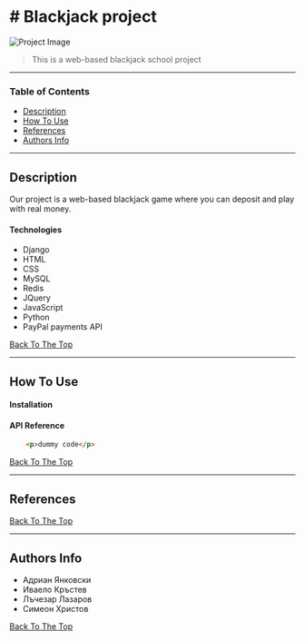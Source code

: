 # # Blackjack project

![Project Image](https://www.pngitem.com/pimgs/m/12-122309_transparent-blackjack-png-graphic-design-png-download.png)

> This is a web-based blackjack school project
---

### Table of Contents

- [Description](#description)
- [How To Use](#how-to-use)
- [References](#references)
- [Authors Info](#authors-info)

---

## Description

Our project is a web-based blackjack game where you can deposit and play with real money.

#### Technologies

- Django
- HTML
- CSS
- MySQL
- Redis
- JQuery
- JavaScript
- Python
- PayPal payments API

[Back To The Top](#blackjack-project)

---

## How To Use

#### Installation



#### API Reference

```html
    <p>dummy code</p>
```
[Back To The Top](#blackjack-project)

---

## References
[Back To The Top](#blackjack-project)

---

## Authors Info

 - Адриан Янковски
 - Иваело Кръстев
 - Лъчезар Лазаров
 - Симеон Христов

[Back To The Top](#blackjack-project)
